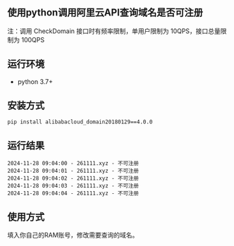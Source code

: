 ## 使用python调用阿里云API查询域名是否可注册
注：调用 CheckDomain 接口时有频率限制，单用户限制为 10QPS，接口总量限制为 100QPS
## 运行环境
+ python 3.7+
## 安装方式
``` pip install alibabacloud_domain20180129==4.0.0 ```
## 运行结果
```
2024-11-28 09:04:00 - 261111.xyz - 不可注册
2024-11-28 09:04:01 - 261111.xyz - 不可注册
2024-11-28 09:04:02 - 261111.xyz - 不可注册
2024-11-28 09:04:03 - 261111.xyz - 不可注册
2024-11-28 09:04:04 - 261111.xyz - 不可注册
```
## 使用方式
填入你自己的RAM账号，修改需要查询的域名。
